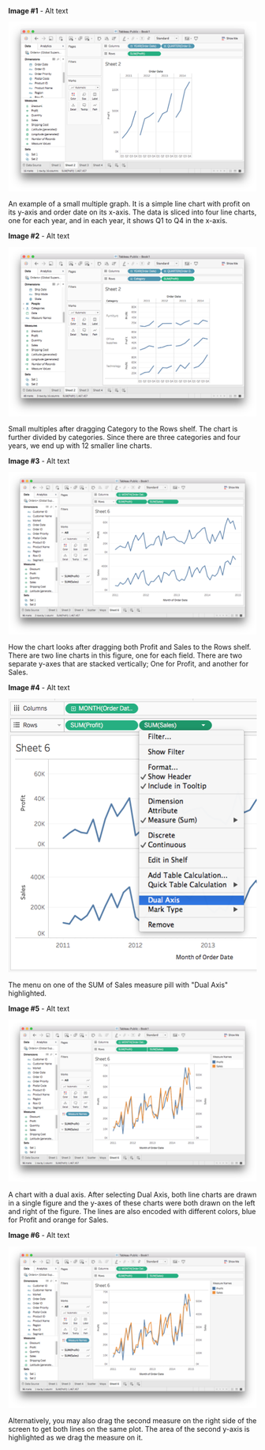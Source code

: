 <detail>
<summary><b>Image #1</b> - Alt text</summary>

![An example of a small multiple graph](1.png)

An example of a small multiple graph. It is a simple line chart with profit on its y-axis and order date on its x-axis. The data is sliced into four line charts, one for each year, and in each year, it shows Q1 to Q4 in the x-axis.
</detail>

<detail>
<summary><b>Image #2</b> - Alt text</summary>

![Small multiples after dragging Category to the Rows shelf](2.png)

Small multiples after dragging Category to the Rows shelf. The chart is further divided by categories. Since there are three categories and four years, we end up with 12 smaller line charts.
</detail>

<detail>
<summary><b>Image #3</b> - Alt text</summary>

![How the chart looks after dragging both Profit and Sales to the Rows shelf](3.png)

How the chart looks after dragging both Profit and Sales to the Rows shelf. There are two line charts in this figure, one for each field. There are two separate y-axes that are stacked vertically; One for Profit, and another for Sales.
</detail>

<detail>
<summary><b>Image #4</b> - Alt text</summary>

![The menu on one of the measure pills with "Dual Axis" highlighted](4.png)

The menu on one of the SUM of Sales measure pill with "Dual Axis" highlighted. 
</detail>

<detail>
<summary><b>Image #5</b> - Alt text</summary>

![A chart with a dual axis.](5.png)

A chart with a dual axis. After selecting Dual Axis, both line charts are drawn in a single figure and the y-axes of these charts were both drawn on the left and right of the figure. The lines are also encoded with different colors, blue for Profit and orange for Sales.
</detail>

<detail>
<summary><b>Image #6</b> - Alt text</summary>

![Alternatively, you may also drag the second measure on the right side of the screen to get both lines on the same plot](5.png)

Alternatively, you may also drag the second measure on the right side of the screen to get both lines on the same plot. The area of the second y-axis is highlighted as we drag the measure on it.
</detail>